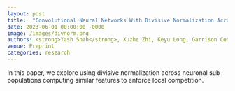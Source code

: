 ```yaml
---
layout: post
title:  "Convolutional Neural Networks With Divisive Normalization Across Similar Features"
date: 2023-06-01 00:00:00 -0000
image: /images/divnorm.png
authors: <strong>Yash Shah</strong>, Xuzhe Zhi, Keyu Long, Garrison Cottrell
venue: Preprint
categories: research
---
```

In this paper, we explore using divisive normalization across neuronal sub-populations computing similar features to enforce local competition.
